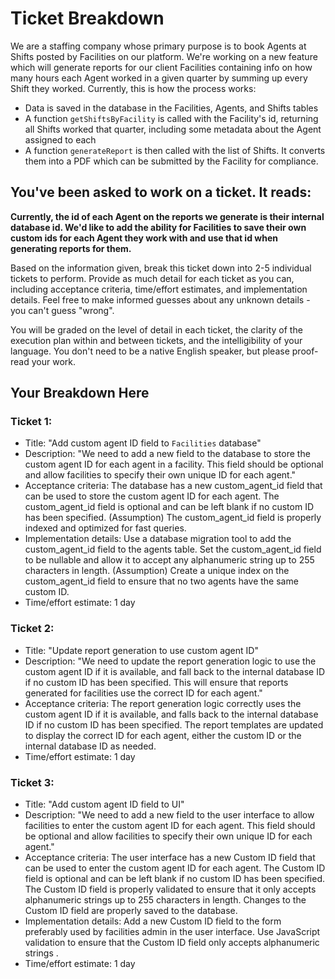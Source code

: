 # Ticket Breakdown
We are a staffing company whose primary purpose is to book Agents at Shifts posted by Facilities on our platform. We're working on a new feature which will generate reports for our client Facilities containing info on how many hours each Agent worked in a given quarter by summing up every Shift they worked. Currently, this is how the process works:

- Data is saved in the database in the Facilities, Agents, and Shifts tables
- A function `getShiftsByFacility` is called with the Facility's id, returning all Shifts worked that quarter, including some metadata about the Agent assigned to each
- A function `generateReport` is then called with the list of Shifts. It converts them into a PDF which can be submitted by the Facility for compliance.

## You've been asked to work on a ticket. It reads:

**Currently, the id of each Agent on the reports we generate is their internal database id. We'd like to add the ability for Facilities to save their own custom ids for each Agent they work with and use that id when generating reports for them.**


Based on the information given, break this ticket down into 2-5 individual tickets to perform. Provide as much detail for each ticket as you can, including acceptance criteria, time/effort estimates, and implementation details. Feel free to make informed guesses about any unknown details - you can't guess "wrong".


You will be graded on the level of detail in each ticket, the clarity of the execution plan within and between tickets, and the intelligibility of your language. You don't need to be a native English speaker, but please proof-read your work.

## Your Breakdown Here

### Ticket 1:

- Title: "Add custom agent ID field to `Facilities` database"
- Description: "We need to add a new field to the database to store the custom agent ID for each agent in a facility. This field should be optional and allow facilities to specify their own unique ID for each agent."
- Acceptance criteria:
The database has a new custom_agent_id field that can be used to store the custom agent ID for each agent.
The custom_agent_id field is optional and can be left blank if no custom ID has been specified. (Assumption)
The custom_agent_id field is properly indexed and optimized for fast queries.
- Implementation details:
Use a database migration tool to add the custom_agent_id field to the agents table.
Set the custom_agent_id field to be nullable and allow it to accept any alphanumeric string up to 255 characters in length. (Assumption)
Create a unique index on the custom_agent_id field to ensure that no two agents have the same custom ID.
- Time/effort estimate: 1 day


### Ticket 2:

- Title: "Update report generation to use custom agent ID"
- Description: "We need to update the report generation logic to use the custom agent ID if it is available, and fall back to the internal database ID if no custom ID has been specified. This will ensure that reports generated for facilities use the correct ID for each agent."
- Acceptance criteria:
The report generation logic correctly uses the custom agent ID if it is available, and falls back to the internal database ID if no custom ID has been specified.
The report templates are updated to display the correct ID for each agent, either the custom ID or the internal database ID as needed.
- Time/effort estimate: 1 day
### Ticket 3:

- Title: "Add custom agent ID field to UI"
- Description: "We need to add a new field to the user interface to allow facilities to enter the custom agent ID for each agent. This field should be optional and allow facilities to specify their own unique ID for each agent."
- Acceptance criteria:
The user interface has a new Custom ID field that can be used to enter the custom agent ID for each agent.
The Custom ID field is optional and can be left blank if no custom ID has been specified.
The Custom ID field is properly validated to ensure that it only accepts alphanumeric strings up to 255 characters in length.
Changes to the Custom ID field are properly saved to the database.
- Implementation details:
Add a new Custom ID field to the form preferably used by facilities admin in the user interface.
Use JavaScript validation to ensure that the Custom ID field only accepts alphanumeric strings .
- Time/effort estimate: 1 day
